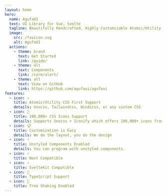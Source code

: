 ```yaml
---
layout: home
hero:
  name: AgufaUI
  text: UI Library for Vue, Svelte
  tagline: Beautifully Handcrafted, Highly Customizable Atomic/Utility CSS First Components
  image:
    src: /favicon.svg
    alt: AgufaUI
  actions:
    - theme: brand
      text: Get Started
      link: /guide/
    - theme: alt
      text: Components
      link: /core/alert/
    - theme: alt
      text: View on GitHub
      link: https://github.com/agufaui/agufaui
features:
  - icon: ⚛️
    title: Atomic/Utility CSS First Support
    details: Unocss, Tailwindcss, Windicss, or any custom CSS
  - icon: 📳
    title: 100,000+ CSS Icons Support
    details: Supports Unocss + Iconify which offers 100,000+ icons from 100+ icon sets
  - icon: 📋
    title: Customization is Easy
    details: We do the layout, you do the design
  - icon: ⚡️
    title: Unstyled Components Enabled
    details: You can program with unstyled components.
  - icon: ⚡️
    title: Nuxt Compatible
  - icon: ⚡️
    title: SvelteKit Compatible
  - icon: 🖖
    title: TypeScript Support
  - icon: 🌲
    title: Tree Shaking Enabled
---
```


